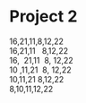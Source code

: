 # Project 2

16,21,11,8,12,22</br>
16,21,11&nbsp;&nbsp;&nbsp;8,12,22</br>
16,&nbsp; 21,11&nbsp;&nbsp;8,&nbsp;12,22</br>
10&nbsp;,11,21&nbsp;&nbsp;8,&nbsp;12,22</br>
10,11,21&nbsp;8,12,22</br>
8,10,11,12,22
